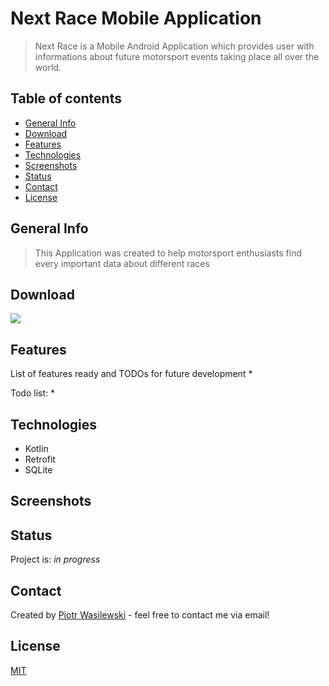<p align="center">
<!--<img src="" width="75" alt="Logo"/>-->
</p>

# Next Race Mobile Application
>Next Race is a Mobile Android Application which provides user with informations about future motorsport events taking place all over the world.

## Table of contents
* [General Info](#general-info)
* [Download](#download)
* [Features](#features)
* [Technologies](#technologies)
* [Screenshots](#screenshots)
* [Status](#status)
* [Contact](#contact)
* [License](#license)

## General Info
>This Application was created to help motorsport enthusiasts find every important data about different races<br>

## Download
<a id="raw-url" href="https://github.com/S17918/NextRaceAppMobile/blob/main/app/apk/NextRaceApp.apk?raw=true" target="_blank" download><img src="https://img.shields.io/badge/APK-1.0-green"/></a>

## Features
List of features ready and TODOs for future development
*

Todo list:
*

## Technologies
* Kotlin
* Retrofit
* SQLite

## Screenshots
<kbd></kbd>

## Status
Project is: _in progress_

## Contact
Created by [Piotr Wasilewski](mailto:wasilewski.piotr0@gmail.com) - feel free to contact me via email!

## License
[MIT](https://choosealicense.com/licenses/mit/)
